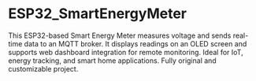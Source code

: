 # ESP32_SmartEnergyMeter
This ESP32-based Smart Energy Meter measures voltage and sends real-time data to an MQTT broker. It displays readings on an OLED screen and supports web dashboard integration for remote monitoring. Ideal for IoT, energy tracking, and smart home applications. Fully original and customizable project.
